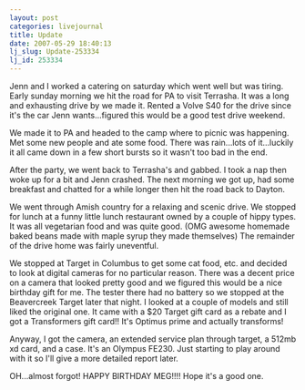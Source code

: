 ```yaml
---
layout: post
categories: livejournal
title: Update
date: 2007-05-29 18:40:13
lj_slug: Update-253334
lj_id: 253334
---
```

Jenn and I worked a catering on saturday which went well but was tiring. Early sunday morning we hit the road for PA to visit Terrasha. It was a long and exhausting drive by we made it. Rented a Volve S40 for the drive since it's the car Jenn wants...figured this would be a good test drive weekend.  



We made it to PA and headed to the camp where to picnic was happening. Met some new people and ate some food. There was rain...lots of it...luckily it all came down in a few short bursts so it wasn't too bad in the end.  



After the party, we went back to Terrasha's and gabbed. I took a nap then woke up for a bit and Jenn crashed. The next morning we got up, had some breakfast and chatted for a while longer then hit the road back to Dayton.  



We went through Amish country for a relaxing and scenic drive. We stopped for lunch at a funny little lunch restaurant owned by a couple of hippy types. It was all vegetarian food and was quite good. (OMG awesome homemade baked beans made with maple syrup they made themselves) The remainder of the drive home was fairly uneventful.  



We stopped at Target in Columbus to get some cat food, etc. and decided to look at digital cameras for no particular reason. There was a decent price on a camera that looked pretty good and we figured this would be a nice birthday gift for me. The tester there had no battery so we stopped at the Beavercreek Target later that night. I looked at a couple of models and still liked the original one. It came with a $20 Target gift card as a rebate and I got a Transformers gift card!! It's Optimus prime and actually transforms!  



Anyway, I got the camera, an extended service plan through target, a 512mb xd card, and a case. It's an Olympus FE230. Just starting to play around with it so I'll give a more detailed report later.



OH...almost forgot! HAPPY BIRTHDAY MEG!!!! Hope it's a good one.
